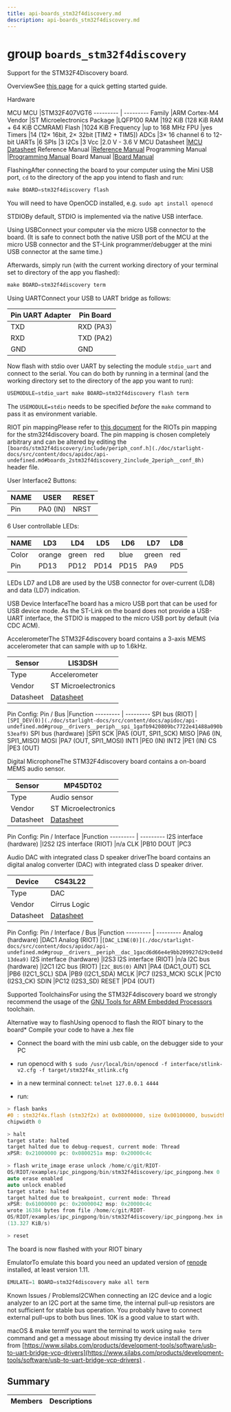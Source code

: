 ```yaml
---
title: api-boards_stm32f4discovery.md
description: api-boards_stm32f4discovery.md
---
```

# group `boards_stm32f4discovery` 

Support for the STM32F4Discovery board.

OverviewSee [this page](https://github.com/RIOT-OS/RIOT/wiki/Getting-started-with-STM32F%5B0%7C3%7C4%5Ddiscovery-boards) for a quick getting started guide.

Hardware

MCU
MCU   |STM32F407VGT6
--------- | ---------
Family   |ARM Cortex-M4
Vendor   |ST Microelectronics
Package   |LQFP100
RAM   |192 KiB (128 KiB RAM + 64 KiB CCMRAM)
Flash   |1024 KiB
Frequency   |up to 168 MHz
FPU   |yes
Timers   |14 (12× 16bit, 2× 32bit [TIM2 + TIM5])
ADCs   |3× 16 channel 6 to 12-bit
UARTs   |6
SPIs   |3
I2Cs   |3
Vcc   |2.0 V - 3.6 V
MCU Datasheet   |[MCU Datasheet](https://www.st.com/resource/en/datasheet/stm32f407vg.pdf)
Reference Manual   |[Reference Manual](https://www.st.com/resource/en/reference_manual/dm00031020.pdf)
Programming Manual   |[Programming Manual](https://www.st.com/resource/en/programming_manual/dm00046982.pdf)
Board Manual   |[Board Manual](https://www.st.com/resource/en/user_manual/dm00039084.pdf)

FlashingAfter connecting the board to your computer using the Mini USB port, `cd` to the directory of the app you intend to flash and run:

```cpp
make BOARD=stm32f4discovery flash
```

You will need to have OpenOCD installed, e.g. `sudo apt install openocd`

STDIOBy default, STDIO is implemented via the native USB interface.

Using USBConnect your computer via the micro USB connector to the board. (It is safe to connect both the native USB port of the MCU at the micro USB connector and the ST-Link programmer/debugger at the mini USB connector at the same time.)

Afterwards, simply run (with the current working directory of your terminal set to directory of the app you flashed):

```cpp
make BOARD=stm32f4discovery term
```

Using UARTConnect your USB to UART bridge as follows:

Pin UART Adapter   |Pin Board
--------- | ---------
TXD   |RXD (PA3)
RXD   |TXD (PA2)
GND   |GND

Now flash with stdio over UART by selecting the module `stdio_uart` and connect to the serial. You can do both by running in a terminal (and the working directory set to the directory of the app you want to run):

```cpp
USEMODULE=stdio_uart make BOARD=stm32f4discovery flash term
```

The `USEMODULE=stdio` needs to be specified *before* the `make` command to pass it as environment variable.

RIOT pin mappingPlease refer to [this document](https://docs.google.com/spreadsheets/d/11iqdux3K1-7FPZChufNgpChwENkgCiLrnKJPoCcJxdg) for the RIOTs pin mapping for the stm32f4discovery board. The pin mapping is chosen completely arbitrary and can be altered by editing the `[boards/stm32f4discovery/include/periph_conf.h](./doc/starlight-docs/src/content/docs/apidoc/api-undefined.md#boards_2stm32f4discovery_2include_2periph__conf_8h)` header file.

User Interface2 Buttons:

NAME   |USER   |RESET
--------- | --------- | ---------
Pin   |PA0 (IN)   |NRST

6 User controllable LEDs:

NAME   |LD3   |LD4   |LD5   |LD6   |LD7   |LD8
--------- | --------- | --------- | --------- | --------- | --------- | ---------
Color   |orange   |green   |red   |blue   |green   |red
Pin   |PD13   |PD12   |PD14   |PD15   |PA9   |PD5

LEDs LD7 and LD8 are used by the USB connector for over-current (LD8) and data (LD7) indication.

USB Device InterfaceThe board has a micro USB port that can be used for USB device mode. As the ST-Link on the board does not provide a USB-UART interface, the STDIO is mapped to the micro USB port by default (via CDC ACM).

AccelerometerThe STM32F4discovery board contains a 3-axis MEMS accelerometer that can sample with up to 1.6kHz.

Sensor   |LIS3DSH
--------- | ---------
Type   |Accelerometer
Vendor   |ST Microelectronics
Datasheet   |[Datasheet](http://www.st.com/st-web-ui/static/active/en/resource/technical/document/datasheet/DM00040962.pdf)

Pin Config:
Pin / Bus   |Function
--------- | ---------
SPI bus (RIOT)   |`[SPI_DEV(0)](./doc/starlight-docs/src/content/docs/apidoc/api-undefined.md#group__drivers__periph__spi_1gafb9420809bc7722e41488a090b53eaf9)`
SPI bus (hardware)   |SPI1
SCK   |PA5 (OUT, SPI1_SCK)
MISO   |PA6 (IN, SPI1_MISO)
MOSI   |PA7 (OUT, SPI1_MOSI)
INT1   |PE0 (IN)
INT2   |PE1 (IN)
CS   |PE3 (OUT)

Digital MicrophoneThe STM32F4discovery board contains a on-board MEMS audio sensor.

Sensor   |MP45DT02
--------- | ---------
Type   |Audio sensor
Vendor   |ST Microelectronics
Datasheet   |[Datasheet](http://www.mouser.com/pdfdocs/STM_MP45DT02_Datasheet.PDF)

Pin Config:
Pin / Interface   |Function
--------- | ---------
I2S interface (hardware)   |I2S2
I2S interface (RIOT)   |n/a
CLK   |PB10
DOUT   |PC3

Audio DAC with integrated class D speaker driverThe board contains an digital analog converter (DAC) with integrated class D speaker driver.

Device   |CS43L22
--------- | ---------
Type   |DAC
Vendor   |Cirrus Logic
Datasheet   |[Datasheet](http://www.cirrus.com/en/pubs/proDatasheet/CS43L22_F2.pdf)

Pin Config:
Pin / Interface / Bus   |Function
--------- | ---------
Analog (hardware)   |DAC1
Analog (RIOT)   |`[DAC_LINE(0)](./doc/starlight-docs/src/content/docs/apidoc/api-undefined.md#group__drivers__periph__dac_1gacd6d66e4e9bb209927d29c0e8d13dea9)`
I2S interface (hardware)   |I2S3
I2S interface (RIOT)   |n/a
I2C bus (hardware)   |I2C1
I2C bus (RIOT)   |`I2C_BUS(0)`
AIN1   |PA4 (DAC1_OUT)
SCL   |PB6 (I2C1_SCL)
SDA   |PB9 (I2C1_SDA)
MCLK   |PC7 (I2S3_MCK)
SCLK   |PC10 (I2S3_CK)
SDIN   |PC12 (I2S3_SD)
RESET   |PD4 (OUT)

Supported ToolchainsFor using the STM32F4discovery board we strongly recommend the usage of the [GNU Tools for ARM Embedded Processors](https://launchpad.net/gcc-arm-embedded) toolchain.

Alternative way to flashUsing openocd to flash the RIOT binary to the board* Compile your code to have a .hex file

* Connect the board with the mini usb cable, on the debugger side to your PC

* run openocd with `$ sudo /usr/local/bin/openocd -f interface/stlink-v2.cfg -f target/stm32f4x_stlink.cfg`

* in a new terminal connect: `telnet 127.0.0.1 4444`

* run: 
```cpp
> flash banks
#0 : stm32f4x.flash (stm32f2x) at 0x08000000, size 0x00100000, buswidth 0,
chipwidth 0

> halt
target state: halted
target halted due to debug-request, current mode: Thread
xPSR: 0x21000000 pc: 0x0800251a msp: 0x20000c4c

> flash write_image erase unlock /home/c/git/RIOT-
OS/RIOT/examples/ipc_pingpong/bin/stm32f4discovery/ipc_pingpong.hex 0
auto erase enabled
auto unlock enabled
target state: halted
target halted due to breakpoint, current mode: Thread
xPSR: 0x61000000 pc: 0x20000042 msp: 0x20000c4c
wrote 16384 bytes from file /home/c/git/RIOT-
OS/RIOT/examples/ipc_pingpong/bin/stm32f4discovery/ipc_pingpong.hex in 1.200528s
(13.327 KiB/s)

> reset
```
 The board is now flashed with your RIOT binary

EmulatorTo emulate this board you need an updated version of [renode](https://github.com/renode/renode) installed, at least version 1.11.

```cpp
EMULATE=1 BOARD=stm32f4discovery make all term
```

Known Issues / ProblemsI2CWhen connecting an I2C device and a logic analyzer to an I2C port at the same time, the internal pull-up resistors are not sufficient for stable bus operation. You probably have to connect external pull-ups to both bus lines. 10K is a good value to start with.

macOS & make termIf you want the terminal to work using `make term` command and get a message about missing tty device install the driver from [https://www.silabs.com/products/development-tools/software/usb-to-uart-bridge-vcp-drivers](https://www.silabs.com/products/development-tools/software/usb-to-uart-bridge-vcp-drivers) .

## Summary

 Members                        | Descriptions                                
--------------------------------|---------------------------------------------

